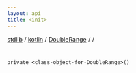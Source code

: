 ```yaml
---
layout: api
title: <init>
---
```

[stdlib](../../../index.md) / [kotlin](../../index.md) / [DoubleRange](../index.md) / [<class-object-for-DoubleRange>](index.md) / [<init>](_init_.md)

# <init>

```
private <class-object-for-DoubleRange>()
```

